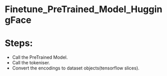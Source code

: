 # Finetune_PreTrained_Model_HuggingFace

# Steps:
- Call the PreTrained Model.
- Call the tokeniser. 
- Convert the encodings to dataset objects(tensorflow slices).
